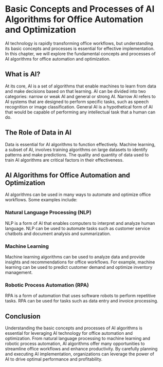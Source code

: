 Basic Concepts and Processes of AI Algorithms for Office Automation and Optimization
=======================================================================================================================================================

AI technology is rapidly transforming office workflows, but understanding its basic concepts and processes is essential for effective implementation. In this chapter, we will explore the fundamental concepts and processes of AI algorithms for office automation and optimization.

What is AI?
-----------

At its core, AI is a set of algorithms that enable machines to learn from data and make decisions based on that learning. AI can be divided into two categories: narrow or weak AI and general or strong AI. Narrow AI refers to AI systems that are designed to perform specific tasks, such as speech recognition or image classification. General AI is a hypothetical form of AI that would be capable of performing any intellectual task that a human can do.

The Role of Data in AI
----------------------

Data is essential for AI algorithms to function effectively. Machine learning, a subset of AI, involves training algorithms on large datasets to identify patterns and make predictions. The quality and quantity of data used to train AI algorithms are critical factors in their effectiveness.

AI Algorithms for Office Automation and Optimization
----------------------------------------------------

AI algorithms can be used in many ways to automate and optimize office workflows. Some examples include:

### Natural Language Processing (NLP)

NLP is a form of AI that enables computers to interpret and analyze human language. NLP can be used to automate tasks such as customer service chatbots and document analysis and summarization.

### Machine Learning

Machine learning algorithms can be used to analyze data and provide insights and recommendations for office workflows. For example, machine learning can be used to predict customer demand and optimize inventory management.

### Robotic Process Automation (RPA)

RPA is a form of automation that uses software robots to perform repetitive tasks. RPA can be used for tasks such as data entry and invoice processing.

Conclusion
----------

Understanding the basic concepts and processes of AI algorithms is essential for leveraging AI technology for office automation and optimization. From natural language processing to machine learning and robotic process automation, AI algorithms offer many opportunities to streamline office workflows and enhance productivity. By carefully planning and executing AI implementation, organizations can leverage the power of AI to drive optimal performance and profitability.

